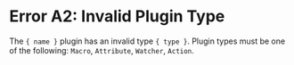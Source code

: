 # Error A2: Invalid Plugin Type

The `{ name }` plugin has an invalid type `{ type }`. Plugin types must be one of the following: `Macro`, `Attribute`, `Watcher`, `Action`.
